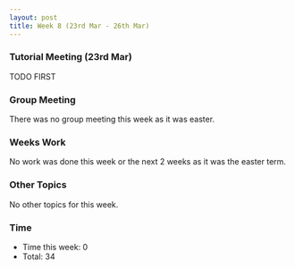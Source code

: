 ```yaml
---
layout: post
title: Week 8 (23rd Mar - 26th Mar)
---
```


### Tutorial Meeting (23rd Mar)
TODO FIRST

### Group Meeting
There was no group meeting this week as it was easter.

### Weeks Work
No work was done this week or the next 2 weeks as it was the easter term.

### Other Topics
No other topics for this week.

### Time
* Time this week: 0
* Total: 34

